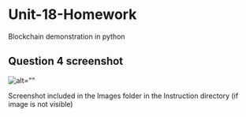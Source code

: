# Unit-18-Homework

Blockchain demonstration in python


## Question 4 screenshot
![alt=""](Images/pychain_screenshot.png)

Screenshot included in the Images folder in the Instruction directory (if image is not visible)